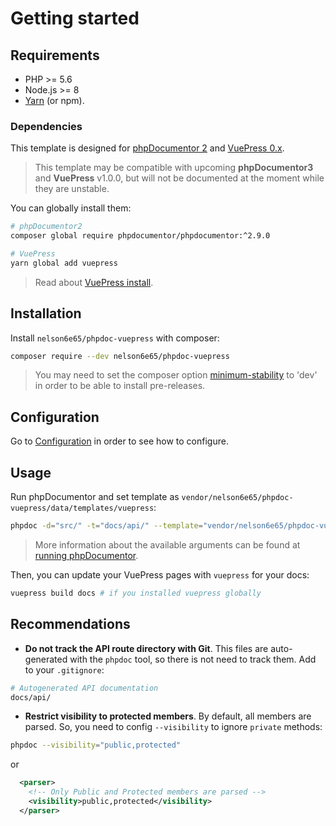 # Getting started

## Requirements

- PHP >= 5.6
- Node.js >= 8
- [Yarn](https://yarnpkg.com) (or npm).

### Dependencies

This template is designed for [phpDocumentor 2](https://www.phpdoc.org/) and [VuePress 0.x](https://v0.vuepress.vuejs.org/).

> This template may be compatible with upcoming **phpDocumentor3** and **VuePress** v1.0.0, but will not be documented at the moment while they are unstable.

You can globally install them:

```bash
# phpDocumentor2
composer global require phpdocumentor/phpdocumentor:^2.9.0

# VuePress
yarn global add vuepress
```

> Read about [VuePress install](https://v0.vuepress.vuejs.org/guide/getting-started.html).



## Installation

Install `nelson6e65/phpdoc-vuepress` with composer:

```bash
composer require --dev nelson6e65/phpdoc-vuepress
```

> You may need to set the composer option [minimum-stability](https://getcomposer.org/doc/04-schema.md#minimum-stability) to 'dev' in order to be able to install pre-releases.


## Configuration

Go to [Configuration](configuration.md) in order to see how to configure.


## Usage

Run phpDocumentor and set template as `vendor/nelson6e65/phpdoc-vuepress/data/templates/vuepress`:


```bash
phpdoc -d="src/" -t="docs/api/" --template="vendor/nelson6e65/phpdoc-vuepress/data/templates/vuepress"
```

> More information about the available arguments can be found at [running phpDocumentor](http://www.phpdoc.org/docs/latest/guides/running-phpdocumentor.html).


Then, you can update your VuePress pages with `vuepress` for your docs:

```bash
vuepress build docs # if you installed vuepress globally
```




## Recommendations

- **Do not track the API route directory with Git**. This files are auto-generated with the `phpdoc` tool, so there is not need to track them. Add to your `.gitignore`:
```bash
# Autogenerated API documentation
docs/api/
```

- **Restrict visibility to protected members**. By default, all members are parsed. So, you need to config `--visibility` to ignore `private` methods:
```bash
phpdoc --visibility="public,protected"
```
or
```xml
  <parser>
    <!-- Only Public and Protected members are parsed -->
    <visibility>public,protected</visibility>
  </parser>
```
